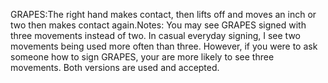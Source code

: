 GRAPES:The right hand makes contact, then 
lifts off and moves an inch or two then makes contact again.Notes: 
You may see GRAPES signed with three movements instead of two. In casual everyday signing, I see two movements being used more often than three. However, if you were to ask someone how to sign GRAPES, your are more likely to see three movements. Both versions are used and accepted.